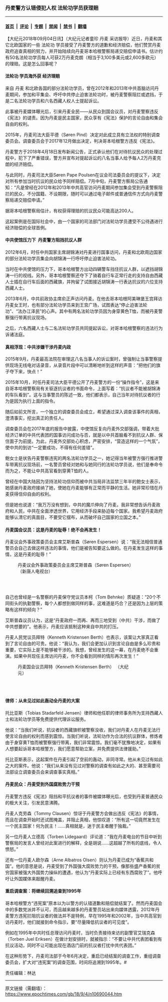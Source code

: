 ### 丹麦警方认错侵犯人权 法轮功学员获理赔

---

#### [首页](../../../..?n10690044) &nbsp;|&nbsp; [评论](../../../../../epoch-comment?n10690044) &nbsp;|&nbsp; [专题](../../../../../epoch-special?n10690044) &nbsp;|&nbsp; [禁闻](../../../../../epoch-news?n10690044) &nbsp;|&nbsp; [禁书](../../../../../books?n10690044) &nbsp;|&nbsp; [翻墙](https://github.com/gfw-breaker/nogfw/blob/master/README.md?n10690044)


<div class="post_content" id="artbody" itemprop="articleBody">
 <!-- article content begin -->
 <p>
  【大纪元2018年09月04日讯】（大纪元记者童珍
  <ok href="https://www.epochtimes.com/gb/tag/%E4%B8%B9%E9%BA%A6.html">
   丹麦
  </ok>
  采访报导）近日，丹麦和其它北欧国家的一些
  <ok href="https://www.epochtimes.com/gb/tag/%E6%B3%95%E8%BD%AE%E5%8A%9F.html">
   法轮功
  </ok>
  学员接受了丹麦警方的道歉和经济赔偿，他们赞赏丹麦政府追查真相的努力，并开始陆续向丹麦哥本哈根警察局递交赔偿申请书。估计约有50名法轮功学员每人可获2万丹麦克朗（相当于3,100多美元或2,600多欧元）的理赔。这是怎么回事呢？
 </p>
 <h4>
  <ok href="https://www.epochtimes.com/gb/tag/%E6%B3%95%E8%BD%AE%E5%8A%9F.html">
   法轮功
  </ok>
  学员海外获
  <ok href="https://www.epochtimes.com/gb/tag/%E7%BB%8F%E6%B5%8E%E7%90%86%E8%B5%94.html">
   经济理赔
  </ok>
 </h4>
 <p>
  来自
  <ok href="https://www.epochtimes.com/gb/tag/%E4%B8%B9%E9%BA%A6.html">
   丹麦
  </ok>
  和北欧各国的部分法轮功学员，曾在2012年和2013年中共首脑访问丹麦期间，参加和平集会、呼吁中共停止迫害法轮功时，被丹麦警察阻拦或遮挡，于是二名法轮功学员和六名西藏人权人士提起诉讼。
 </p>
 <p>
  此事被丹麦媒体曝光后，引来丹麦全民——从民众到国会议员，对丹麦警察违反《宪法》的谴责。因为丹麦是民主国家，民众享有《宪法》保护的言论自由和集会自由的权利。
 </p>
 <p>
  2015年，丹麦司法大臣平德（Søren Pind）决定对此成立具有立法权的特别调查委员会。调查委员会于2017年12月做出决定，判决哥本哈根警方违反《宪法》。
 </p>
 <p>
  丹麦警方于2018年4月18日发布新闻公告，正式承认他们在对待抗议民众的处理过程中，犯下了严重错误，警方并宣布对提起诉讼的八名当事人给予每人2万丹麦克朗的经济赔偿。
 </p>
 <p>
  与此同时，丹麦司法大臣Søren Pape Poulsen在议会司法委员会的提议下，决定对所有参加当时抗议的民众给予同样赔偿。7月中旬，丹麦警方察局公告通知：“凡是曾经在2012年和2013年中共高官访问丹麦期间参加集会受到丹麦警察阻拦的民众，不分国籍、不设期限，随时可以通过电子邮件或普通信件方式向丹麦警察局递交赔偿申请。”
 </p>
 <p>
  据哥本哈根警察局估计，有权获得理赔的抗议民众可能高达200人。
 </p>
 <p>
  这起案例是在国际社会中，由一个国家的司法部门对法轮功学员遭受不公待遇进行经济赔偿的全球首例。
 </p>
 <h4>
  中共使馆压力下  丹麦警方阻挡抗议人群
 </h4>
 <p>
  2012年6月，时任中共国家主席胡锦涛对丹麦进行国事访问，丹麦和北欧周边国家的部分法轮功学员集会向胡锦涛一行呼吁停止迫害法轮功。
 </p>
 <p>
  当时在中共使馆的压力下，哥本哈根警方出动四辆警车挡住抗议人群，以遮挡胡锦涛一行的视线。另外，哥本哈根警察还夺下了骑着自行车正常行走的支持自由西藏人士插在自行车后面的西藏旗，并拘留了试图接近胡锦涛一行表达抗议的六位支持西藏人士。
 </p>
 <p>
  2013年6月，中共前政协主席俞正声访问丹麦。在他去哥本哈根阿美琳堡王宫拜访丹麦女王时，也有部分法轮功学员来到王宫广场，试图表达“停止迫害法轮功”、“法办江泽民”的心声。其中有两名法轮功学员因为身穿黄色T恤，而被丹麦警察强行带离抗议现场。
 </p>
 <p>
  之后，六名西藏人士与二名法轮功学员共同提起诉讼，对哥本哈根警察的违法行为诉诸法庭。
 </p>
 <h4>
  真相浮现：中共涉嫌干涉丹麦内政
 </h4>
 <p>
  2015年9月，丹麦最高法院在审理这八名当事人的诉讼案时，曾强制让当事警察提供现场无线电对话录音，从录音片段中可以清晰地听到这样的声音：“把他们的旗子夺下来，快点！”
 </p>
 <p>
  2015年10月，时任丹麦司法大臣平德公开了丹麦警方的一份“操作指令”，这是来自哥本哈根警察局有关驱逐抗议者的书面命令，上面写着：“抗议者不能被胡锦涛的车队看到”。这与当事警员的陈述一致，他们都表示，自己当年对待抗议者的行为是因为执行上面的指令。
 </p>
 <p>
  随后如前文所言，一个独立的调查委员会成立，希望通过深入调查该事件的真相，澄清事实，挖出真正的责任人。
 </p>
 <p>
  调查委员会在2017年底的报告中披露，中使馆反复向丹麦外交部强调，带着大批经济订单的中共代表团的国事访问成功与否，就是以中共首脑看不到抗议人群、保住面子为前提。为此，丹麦外交部处心积虑，严密安排，“营造这样的一个气氛”，使中共的到访“一定要成功，不得有任何差错”。
 </p>
 <p>
  鲍女士是状告丹麦警察违宪的两名法轮功学员之一，她记得当年被警方强行推进警车带离抗议现场前，一名警员曾经对她和与她同行的法轮功学员说，他们是奉命令而为之，不能让中共高官看到穿黄T恤的人。
 </p>
 <p>
  曾经在中国大陆因为坚持法轮功信仰而被中共当局非法监禁三年半的鲍女士表示，她感谢丹麦政府接纳了她，使她在丹麦能够有正常而平静的生活。她非常珍惜在丹麦获得信仰自由的权利。
 </p>
 <p>
  但是她也说道：“我万万没有想到，中共的魔爪伸向了丹麦。我非常想告诉丹麦政府和人民，中共在全面渗透世界，它用经济手段来胁迫每个国家。我希望丹麦政府能够认清它的真面目，不要受它摆布，从而破坏自己国家的立国之本。”
 </p>
 <h4>
  丹麦国会议员：这是丹麦的耻辱！绝不会再发生！
 </h4>
 <p>
  丹麦议会外事政策委员会主席艾斯普森（Søren Espersen）说：“我无法相信普通警员会自己去做这样违法的事情，他们是被告知要这么做的。在丹麦发生这样的事情，这是丹麦的耻辱！”
 </p>
 <figure aria-describedby="caption-attachment-10690068" class="wp-caption aligncenter" id="attachment_10690068" style="width: 366px">
  <ok href="https://i.epochtimes.com/assets/uploads/2018/09/112.jpg" target="_blank">
   <img alt="" class="size-full wp-image-10690068" src="https://i.epochtimes.com/assets/uploads/2018/09/112.jpg"/>
  </ok>
  <br/><figcaption class="wp-caption-text" id="caption-attachment-10690068">
   丹麦议会外事政策委员会主席艾斯普森（Søren Espersen）（新唐人电视台）
  </figcaption><br/>
 </figure><br/>
 <p>
  自己也曾经是一名警察的丹麦保守党议员本柯（Tom Behnke）质疑道：“20个不同街头的执勤警察，每个人都想到做同样的事，这难道是巧合？还是因为上层的策略有这样的倾向？”
 </p>
 <p>
  艾斯普森议员认为，这是“丹麦政府一而再、再而三地受到（中共）干涉，而做了中共想要的”。他表示，丹麦应该抵制这种来自中共的打压。
 </p>
 <p>
  丹麦人民党议员拜特（Kenneth Kristensen Berth）也表示，该案让大家真正看到了言论自由的可贵。他说：“我认为，我们会更加认识到言论自由是多么珍贵和重要，它实际上是不能够被干涉的。我想，曾经发生的这一幕，在丹麦绝不会重演。如果中共现任主席访问丹麦，你不会看到同样的情形再次发生！”
 </p>
 <figure aria-describedby="caption-attachment-10690071" class="wp-caption aligncenter" id="attachment_10690071" style="width: 366px">
  <ok href="https://i.epochtimes.com/assets/uploads/2018/09/124.jpg" target="_blank">
   <img alt="" class="size-full wp-image-10690071" src="https://i.epochtimes.com/assets/uploads/2018/09/124.jpg"/>
  </ok>
  <br/><figcaption class="wp-caption-text" id="caption-attachment-10690071">
   丹麦国会议员拜特（Kenneth Kristensen Berth） （大纪元）
  </figcaption><br/>
 </figure><br/>
 <h4>
  律师：从未见过如此轰动全丹麦的大案
 </h4>
 <p>
  托比亚斯（Tobias Stadarfeld Jensen）律师和他任职的律师事务所为支持西藏人士和法轮功学员等免费提供代理诉讼服务。
 </p>
 <p>
  他说：“当我们听说，抗议者的西藏旗帜被警察没收，我们对丹麦人在丹麦无法行使言论自由的权利而感到震惊。当我们听说，法轮功作为合法的抗议群体，修炼者由于身穿黄T恤而被警察强行带离，我们非常震惊。我们毫不犹豫地决定，如果有人想要起诉哥本哈根警方，我们愿意帮助立案，并免费提供法律援助。”
 </p>
 <p>
  托比亚斯表示，这起案件在丹麦引起了空前的轰动，非同寻常。他从未见过有如此之大的案件。他说：“我们从来没有见过对警察的调查有如此之大的、甚至需要司法部设立调查委员会来调查事实真相。”
 </p>
 <h4>
  丹麦民众：丹麦受到外国腐败势力干预
 </h4>
 <p>
  丹麦警方违反《宪法》阻挡和平抗议者的事件被媒体曝光后，也受到丹麦普通民众的极大关注，引发民意沸腾。
 </p>
 <p>
  丹麦人克劳森（Tommy Clausen）惊讶于丹麦警方会做出违反《宪法》的事情，而且在调查开始时还试图掩盖，并阻止真相，他惊叹道：“所有这一切竟然发生在一个民主国家！何为民主！……真相就是，迷于民主者醒于独裁。”
 </p>
 <p>
  另一位丹麦人立德高（Torben Lidegaard）评论道：“我在丹麦电台的节目中听到警察局的发言人曾经对此案进行的解释，全是胡说……这超越了所有的底线，令人愤怒。”
 </p>
 <p>
  还有一位丹麦人欧尔森（Arne Albatros Olsen）则认为丹麦已成为“香蕉共和国”。他的意思是说，丹麦受到了外国强大腐败势力的干预，像那些盛产香蕉的贫穷国家被强大外国势力操纵的遭遇，他认为“丹麦实际上已经有东西腐败了”。他呼吁让外国媒体来敲醒丹麦。
 </p>
 <h4>
  重启调查案：将继续回溯追查到1995年
 </h4>
 <p>
  哥本哈根警方“违宪案”原本以为以警方的认错道歉和赔偿就结案了。然而丹麦国会中的多数党派并不认可，而且越来越多的丹麦警员站出来向媒体透露，2012年丹麦警方违宪拦阻抗议者的做法并不是特例，早在1995年和2002年，当中共高官到访丹麦时，他们就接到命令指示，要“尽量降低抗议者的可见度”。
 </p>
 <p>
  例如在1995年中共时任总理访问丹麦时，当时负责接待来访的副警官艾瑞克森（Torben Juel Eriksen）在做计划安排时，就被指示：“不要让中共代表团看到有抗议活动，同时不让可能出现在酒店门前的抗议者打扰中共代表团。”
 </p>
 <p>
  在这种形势下，丹麦司法部于今年6月决定，重启已经结案的调查工作，重组调查委员会，扩大对“违宪案”的调查范围，时间将追溯到1995年。#
 </p>
 <p>
  责任编辑：林达
 </p>
 <!-- article content end -->
 <div id="below_article_ad">
 </div>
</div>


---

原文链接（需翻墙）：https://www.epochtimes.com/gb/18/9/4/n10690044.htm